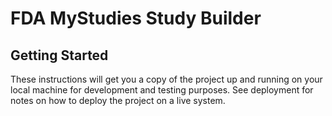 # FDA MyStudies Study Builder

## Getting Started
These instructions will get you a copy of the project up and running on your local machine for development and testing purposes. See deployment for notes on how to deploy the project on a live system.
